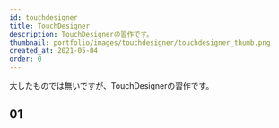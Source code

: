 ```yaml
---
id: touchdesigner
title: TouchDesigner
description: TouchDesignerの習作です。
thumbnail: portfolio/images/touchdesigner/touchdesigner_thumb.png
created_at: 2021-05-04
order: 0
---
```


大したものでは無いですが、TouchDesignerの習作です。  


## 01

